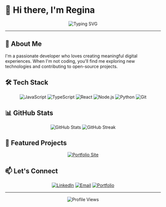 # 👋 Hi there, I'm Regina

<div align="center">
  <img src="https://readme-typing-svg.herokuapp.com?font=Fira+Code&weight=500&size=28&pause=1000&color=6366F1&center=true&vCenter=true&width=435&lines=Full+Stack+Developer;Creative+Problem+Solver;Always+Learning" alt="Typing SVG" />
</div>

---

## 🚀 About Me

I'm a passionate developer who loves creating meaningful digital experiences. When I'm not coding, you'll find me exploring new technologies and contributing to open-source projects.

## 🛠️ Tech Stack

<div align="center">
  
  ![JavaScript](https://img.shields.io/badge/-JavaScript-F7DF1E?style=flat-square&logo=javascript&logoColor=black)
  ![TypeScript](https://img.shields.io/badge/-TypeScript-3178C6?style=flat-square&logo=typescript&logoColor=white)
  ![React](https://img.shields.io/badge/-React-61DAFB?style=flat-square&logo=react&logoColor=black)
  ![Node.js](https://img.shields.io/badge/-Node.js-339933?style=flat-square&logo=node.js&logoColor=white)
  ![Python](https://img.shields.io/badge/-Python-3776AB?style=flat-square&logo=python&logoColor=white)
  ![Git](https://img.shields.io/badge/-Git-F05032?style=flat-square&logo=git&logoColor=white)
  
</div>

## 📊 GitHub Stats

<div align="center">
  <img src="https://github-readme-stats.vercel.app/api?username=reginatrevs&show_icons=true&theme=radical" alt="GitHub Stats" />
  <img src="https://github-readme-streak-stats.herokuapp.com/?user=reginatrevs&theme=radical" alt="GitHub Streak" />
</div>

## 🎯 Featured Projects

<div align="center">
  
  [![Portfolio Site](https://github-readme-stats.vercel.app/api/pin/?username=reginatrevs&repo=reginatrevs&theme=radical)](https://github.com/reginatrevs/reginatrevs)
  
</div>

## 📫 Let's Connect

<div align="center">
  
  [![LinkedIn](https://img.shields.io/badge/-LinkedIn-0077B5?style=flat-square&logo=linkedin&logoColor=white)](https://linkedin.com/in/your-profile)
  [![Email](https://img.shields.io/badge/-Email-D14836?style=flat-square&logo=gmail&logoColor=white)](mailto:your.email@example.com)
  [![Portfolio](https://img.shields.io/badge/-Portfolio-000000?style=flat-square&logo=About.me&logoColor=white)](https://your-portfolio.com)
  
</div>

---

<div align="center">
  
  ![Profile Views](https://komarev.com/ghpvc/?username=reginatrevs&color=brightgreen)
  
</div>
